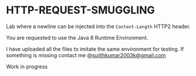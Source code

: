 # HTTP-REQUEST-SMUGGLING

Lab where a newline can be injected into the `Content-Length` HTTP2 header.

You are requested to use the Java 8 Runtime Environment.

I have uploaded all the files to imitate the same environment for testing. If something is missing contact me @sujithkumar2003k@gmail.com

Work in progress
